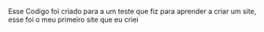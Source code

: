 Esse Codigo foi criado para a um teste que fiz para aprender a criar um site, esse foi o meu primeiro site que eu criei
